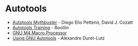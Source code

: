 # Autotools

* [Autotools Mythbuster](https://autotools.info/index.html) - Diego Elio Pettenò, David J. Cozatt
* [Autotools Training](https://bootlin.com/doc/training/autotools/autotools-slides.pdf) - Bootlin
* [GNU M4 Macro Processor](https://www.gnu.org/software/m4/m4.html)
* [Using GNU Autotools](https://www.lrde.epita.fr/\~adl/dl/autotools.pdf) - Alexandre Duret-Lutz
